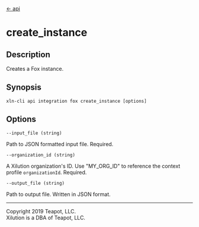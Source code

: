 [<- api](../../../api/index.md)

# create_instance

## Description

Creates a Fox instance.

## Synopsis

```
xln-cli api integration fox create_instance [options]
```

## Options

`--input_file (string)`

Path to JSON formatted input file. Required.

`--organization_id (string)`

A Xilution organization's ID. Use "MY_ORG_ID" to reference the context profile `organizationId`. Required.

`--output_file (string)`

Path to output file. Written in JSON format.

---
Copyright 2019 Teapot, LLC.  
Xilution is a DBA of Teapot, LLC.
